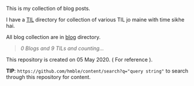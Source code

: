 This is my collection of blog posts. 

I have a [TIL](TIL/) directory for collection of various TIL jo maine with time
sikhe hai. 

All blog collection are in [blog](blog) directory.

> _0 Blogs and 9 TILs and counting..._

This repository is created on 05 May 2020. ( For reference ).

**TIP**: `https://github.com/hmble/content/search?q="query string"` to search through this repository for content.




